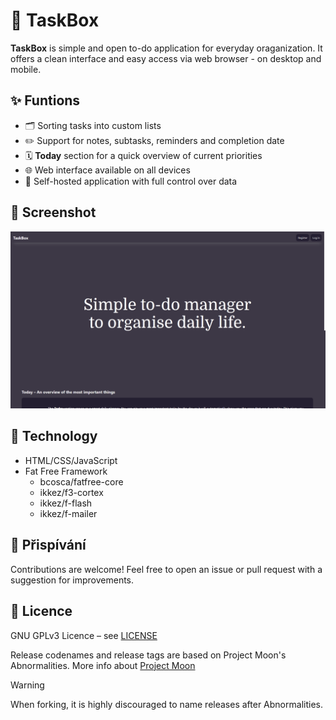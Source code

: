 # 📝 TaskBox

**TaskBox** is simple and open to-do application for everyday oraganization. It offers a clean interface and easy access via web browser - on desktop and mobile.

## ✨ Funtions

- 🗂️ Sorting tasks into custom lists
- ✏️ Support for notes, subtasks, reminders and completion date
- 🗓️ **Today** section for a quick overview of current priorities
- 🌐 Web interface available on all devices
- 💾 Self-hosted application with full control over data

## 🚀 Screenshot

![Screenshot](assets/readme-screenshot.png)

## 🔧 Technology

- HTML/CSS/JavaScript
- Fat Free Framework
  - bcosca/fatfree-core
  - ikkez/f3-cortex
  - ikkez/f-flash
  - ikkez/f-mailer

## 🤝 Přispívání

Contributions are welcome! Feel free to open an issue or pull request with a suggestion for improvements.

## 📄 Licence

GNU GPLv3 Licence – see [LICENSE](https://github.com/pisekpiskovec/TaskBox/blob/master/LICENSE.txt)

Release codenames and release tags are based on Project Moon's Abnormalities. More info about [Project Moon](https://projectmoon.studio/)

> [!WARNING]
> When forking, it is highly discouraged to name releases after Abnormalities.
